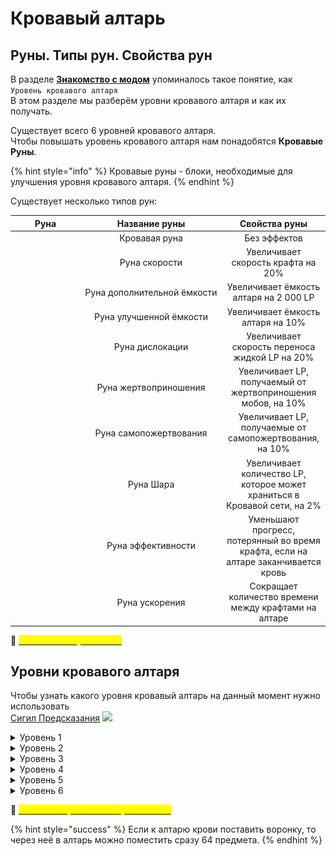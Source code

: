 # Кровавый алтарь

## Руны. Типы рун. Свойства рун

В разделе [**Знакомство с модом**](broken-reference) упоминалось такое понятие, как \
`Уровень кровавого алтаря`\
В этом разделе мы разберём уровни кровавого алтаря и как их получать.

Существует всего 6 уровней кровавого алтаря. \
Чтобы повышать уровень кровавого алтаря нам понадобятся **Кровавые Руны**.&#x20;

{% hint style="info" %}
Кровавые руны - блоки, необходимые для улучшения уровня кровавого алтаря.
{% endhint %}

Существует несколько типов рун:

<table><thead><tr><th width="98">Руна</th><th width="212" align="center">Название руны</th><th align="center">Свойства руны</th></tr></thead><tbody><tr><td><img src="https://media.discordapp.net/attachments/1147510306847871046/1147572352880758825/0618f2e415f181ee.png" alt=""></td><td align="center">Кровавая руна</td><td align="center">Без эффектов</td></tr><tr><td><img src="https://media.discordapp.net/attachments/1147510306847871046/1147572413194833920/9bcfc015727d417b.png" alt="" data-size="original"></td><td align="center">Руна скорости</td><td align="center">Увеличивает скорость крафта на 20%</td></tr><tr><td><img src="https://media.discordapp.net/attachments/1147510306847871046/1147572436729086033/238dbda62588fc58.png" alt="" data-size="original"></td><td align="center">Руна дополнительной ёмкости</td><td align="center">Увеличивает ёмкость алтаря на 2 000 LP</td></tr><tr><td><img src="https://media.discordapp.net/attachments/1147510306847871046/1147572470363205653/4cc18b03eac257ef.png" alt="" data-size="original"></td><td align="center">Руна улучшенной ёмкости</td><td align="center">Увеличивает ёмкость алтаря на 10%</td></tr><tr><td><img src="https://media.discordapp.net/attachments/1147510306847871046/1147572480949637232/8c6610bddce6711a.png" alt="" data-size="original"></td><td align="center">Руна дислокации</td><td align="center">Увеличивает скорость переноса жидкой LP на 20%</td></tr><tr><td><img src="https://media.discordapp.net/attachments/1147510306847871046/1147572512180420638/9998e2413acc633f.png" alt="" data-size="original"></td><td align="center">Руна жертвоприношения</td><td align="center">Увеличивает LP, получаемый от жертвоприношения мобов, на 10%</td></tr><tr><td><img src="https://media.discordapp.net/attachments/1147510306847871046/1147572537526595584/eacdcfd34953eeec.png" alt=""></td><td align="center">Руна самопожертвования</td><td align="center">Увеличивает LP, получаемые от самопожертвования, на 10%</td></tr><tr><td><img src="https://media.discordapp.net/attachments/1147510306847871046/1147572570191831040/78faac99cd456a8d.png" alt=""></td><td align="center">Руна Шара</td><td align="center">Увеличивает количество LP, которое может храниться в Кровавой сети, на 2%</td></tr><tr><td><img src="https://media.discordapp.net/attachments/1147510306847871046/1147572580073619586/eca3e9e458e04f8b.png" alt=""></td><td align="center">Руна эффективности</td><td align="center">Уменьшают прогресс, потерянный во время крафта, если на алтаре заканчивается кровь</td></tr><tr><td><img src="https://media.discordapp.net/attachments/1147510306847871046/1147572621274267738/71e13661c199bc87.png" alt=""></td><td align="center">Руна ускорения</td><td align="center">Сокращает количество времени между крафтами на алтаре</td></tr></tbody></table>

:pushpin: [<mark style="color:yellow;">**`Особенность Рун Ёмкости`**</mark>](../interesno-znat/blood-magic.md#osobennost-run-yomkosti)&#x20;

## Уровни кровавого алтаря

Чтобы узнать какого уровня кровавый алтарь на данный момент нужно использовать \
[Сигил Предсказания](sigily.md) ![](https://media.discordapp.net/attachments/1147516844832464956/1147518036274839562/f6b62b24eab15f27.png)

<details>

<summary>Уровень 1</summary>

<mark style="color:orange;">**Всего рун**</mark> - 0\
<mark style="color:orange;">**Новых рун**</mark> - 0\
<mark style="color:yellow;">**Габариты**</mark> - 1х1х1 блока\
Сам по себе блок кровавого алтаря имеет первый уровень. Не требует рун.\
![](https://ftbwiki.org/images/thumb/a/aa/Block\_Blood\_Altar.png/128px-Block\_Blood\_Altar.png)

</details>

<details>

<summary>Уровень 2</summary>

<mark style="color:orange;">**Всего рун**</mark>** -** 8\
<mark style="color:orange;">**Новых рун**</mark> - 8\
<mark style="color:yellow;">**Габариты**</mark> - 3х3х2 блока\
_Вокруг блока, под алтарем есть 8 кровавых рун . Под блоком алтаря руны быть не должно._\
![](<../.gitbook/assets/Без имени-4.png>)

</details>

<details>

<summary>Уровень 3</summary>

<mark style="color:orange;">**Всего рун**</mark> - 28\
<mark style="color:orange;">**Новых рун**</mark> - 20 _(по 5 с каждой стороны)_\
<mark style="color:yellow;">**Габариты**</mark> - 7х7х4 блока\
_Новые руны расположены на 2 блока дальше и на 1 блок ниже по сравнению с рунами второго уровня. Стекло можно заменить на любые твёрдые блоки._\
![](<../.gitbook/assets/Без имени-3 (1).png>)

</details>

<details>

<summary>Уровень 4</summary>

<mark style="color:orange;">**Всего рун**</mark> - 56\
<mark style="color:orange;">**Новых рун**</mark> - 28 _(по 7 с каждой стороны)_\
<mark style="color:yellow;">**Габариты**</mark> - 11х11х6 блока\
_Новые руны расположены на 2 блока дальше и на 1 блок ниже рун 3-го уровня. Требуются_ **`Кровавые кирпичи`**, _они должны быть расположены на 1 уровень выше_ **`Светокамня`**_. Обратите внимание, что между колонной и последней из кровавых рун с каждой стороны есть пространство, поэтому только 7 с каждой стороны._\
![](../.gitbook/assets/2.png)

</details>

<details>

<summary>Уровень 5</summary>

<mark style="color:orange;">**Всего рун**</mark> - 108\
<mark style="color:orange;">**Новых рун**</mark> - 52 _(по 13 с каждой стороны)_\
<mark style="color:yellow;">**Габариты**</mark> - 17х17х7 блока\
Новые руны находятся на 3 блока дальше и на 1 блок ниже по сравнению с рунами уровня 4, руны будут на третьем блоке. По картинке сложно сказать, но **Маяки на один блок выше нового ряда рун**.\
![](../.gitbook/assets/111.png)

</details>

<details>

<summary>Уровень 6</summary>

<mark style="color:orange;">**Всего рун**</mark> - 184\
<mark style="color:orange;">**Новых рун**</mark> - 76 _(по 19 с каждой стороны)_\
<mark style="color:yellow;">**Габариты**</mark> - 23х23х9 блока\
Новые руны расположены на 3 блока дальше и на 1 блок ниже по сравнению с рунами пятого уровня. Требуется на каждом углу поставить по блоку **`Кирпича Кристального Скопления`**, они должны быть на 1 уровень выше **`Кровавого Кирпича`**.\
![](../.gitbook/assets/111111.png)

</details>

:pushpin: [<mark style="color:yellow;">**`Как сжать Кровавый Алтарь в 1 блок`**</mark>](../interesno-znat/blood-magic.md#undefined)&#x20;

{% hint style="success" %}
Если к алтарю крови поставить воронку, то через неё в алтарь можно поместить сразу 64 предмета.
{% endhint %}
